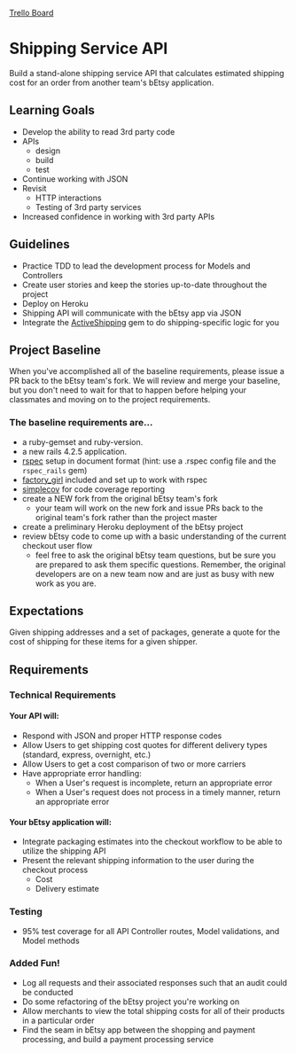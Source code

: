 [Trello Board](https://trello.com/b/hqH78Cal/team-fiona)

# Shipping Service API
Build a stand-alone shipping service API that calculates estimated shipping cost for an order from another team's bEtsy application.

## Learning Goals
- Develop the ability to read 3rd party code
- APIs
    - design
    - build
    - test
- Continue working with JSON
- Revisit
    - HTTP interactions
    - Testing of 3rd party services
- Increased confidence in working with 3rd party APIs

## Guidelines
- Practice TDD to lead the development process for Models and Controllers
- Create user stories and keep the stories up-to-date throughout the project
- Deploy on Heroku
- Shipping API will communicate with the bEtsy app via JSON
- Integrate the [ActiveShipping](https://github.com/Shopify/active_shipping) gem to do shipping-specific logic for you

## Project Baseline
When you've accomplished all of the baseline requirements, please issue a PR back to the bEtsy team's fork. We will review and merge your baseline, but you don't need to wait for that to happen before helping your classmates and moving on to the project requirements.

### The baseline requirements are...
- a ruby-gemset and ruby-version.
- a new rails 4.2.5 application.
- [rspec](https://github.com/rspec/rspec-rails) setup in document format (hint: use a .rspec config file and the `rspec_rails` gem)
- [factory_girl](https://github.com/thoughtbot/factory_girl_rails) included and set up to work with rspec
- [simplecov](https://github.com/colszowka/simplecov) for code coverage reporting
- create a NEW fork from the original bEtsy team's fork
  - your team will work on the new fork and issue PRs back to the original team's fork rather than the project master
- create a preliminary Heroku deployment of the bEtsy project
- review bEtsy code to come up with a basic understanding of the current checkout user flow
  - feel free to ask the original bEtsy team questions, but be sure you are prepared to ask them specific questions. Remember, the original developers are on a new team now and are just as busy with new work as you are.

## Expectations
Given shipping addresses and a set of packages, generate a quote for the cost of shipping for these items for a given shipper.

## Requirements
### Technical Requirements
#### Your API will:
- Respond with JSON and proper HTTP response codes  
- Allow Users to get shipping cost quotes for different delivery types (standard, express, overnight, etc.)
- Allow Users to get a cost comparison of two or more carriers  
- Have appropriate error handling:
  - When a User's request is incomplete, return an appropriate error
  - When a User's request does not process in a timely manner, return an appropriate error

#### Your bEtsy application will:
- Integrate packaging estimates into the checkout workflow to be able to utilize the shipping API
- Present the relevant shipping information to the user during the checkout process
  - Cost
  - Delivery estimate

### Testing
- 95% test coverage for all API Controller routes, Model validations, and Model methods

### Added Fun!
- Log all requests and their associated responses such that an audit could be conducted  
- Do some refactoring of the bEtsy project you're working on
- Allow merchants to view the total shipping costs for all of their products in a particular order
- Find the seam in bEtsy app between the shopping and payment processing, and build a payment processing service
